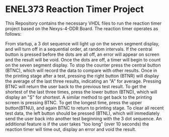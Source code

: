
# ENEL373 Reaction Timer Project

This Repository contains the necessary VHDL files to run the reaction timer project based on the Nexys-4-DDR Board. The reaction timer operates as follows:

From startup, a 3 dot sequence will light up on the seven segment display, and will turn off in a sequential order, at random intervals. If the central button is pressed before the dots are all off, an error will appear on screen and the result will be void. Once the dots are off, a timer will begin to count on the seven segment display. To stop the counter press the central button (BTNC), which will record the data to compare with other results. Once in the printing stage after a test, pressing the right button (BTNR) will display the average of the last three results, indicating an "A" for average. Pressing BTNC will return the user back to the previous test result. To get the shortest of the last three times, press the lower button (BTND), which will display an "S" for shortest. A similar method to get back to the printing screen is pressing BTNC. To get the longest time, press the upper button(BTNU), and again BTNC to return to printing stage. To clear all recent test data, the left button should be pressed (BTNL), which will immediately send the user back into another test beginning with the 3 dot sequence. An additional feature is if the user takes "too long" (over 10 seconds) the reaction timer will time out, display an error and void the result.

